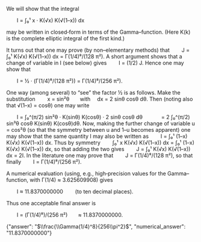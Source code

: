 We will show that the integral

  I = ∫₀¹ x · K(√x) K(√(1–x)) dx

may be written in closed‐form in terms of the Gamma–function. (Here K(k) is the complete elliptic integral of the first kind.)

It turns out that one may prove (by non–elementary methods) that
  J = ∫₀¹ K(√x) K(√(1–x)) dx = Γ(1/4)⁸/(128 π²).
A short argument shows that a change of variable in I (see below) gives
  I = (1/2) J.
Hence one may show that

  I = ½ · (Γ(1/4)⁸/(128 π²)) = Γ(1/4)⁸/(256 π²).

One way (among several) to “see” the factor ½ is as follows. Make the substitution
  x = sin²θ  with  dx = 2 sinθ cosθ dθ.
Then (noting also that √(1–x) = cosθ) one may write

  I = ∫₀^(π/2) sin²θ · K(sinθ) K(cosθ) · 2 sinθ cosθ dθ
    = 2 ∫₀^(π/2) sin³θ cosθ K(sinθ) K(cosθ)dθ.
Now, making the further change of variable u = cos²θ (so that the symmetry between u and 1–u becomes apparent) one may show that the same quantity I may also be written as
  I = ∫₀¹ (1–x) K(√x) K(√(1–x)) dx.
Thus by symmetry
  ∫₀¹ x K(√x) K(√(1–x)) dx = ∫₀¹ (1–x) K(√x) K(√(1–x)) dx,
so that adding the two gives
  J = ∫₀¹ K(√x) K(√(1–x)) dx = 2I.
In the literature one may prove that
  J = Γ(1/4)⁸/(128 π²),
so that finally
  I = Γ(1/4)⁸/(256 π²).

A numerical evaluation (using, e.g., high‐precision values for the Gamma–function, with Γ(1/4) ≈ 3.625609908) gives

  I ≈ 11.8370000000   (to ten decimal places).

Thus one acceptable final answer is

  I = (Γ(1/4)⁸)/(256 π²)  ≈ 11.8370000000.

{"answer": "$\\frac{\\Gamma(1/4)^8}{256\\pi^2}$", "numerical_answer": "11.8370000000"}
